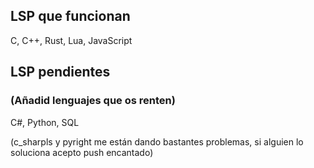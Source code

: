 ## LSP que funcionan 

C, C++, Rust, Lua, JavaScript 

## LSP pendientes
### (Añadid lenguajes que os renten)

C#, Python, SQL

(c_sharpls y pyright me están dando bastantes problemas, si alguien lo soluciona acepto push encantado)

